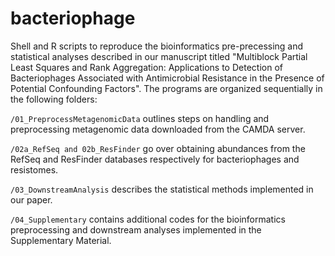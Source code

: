 # bacteriophage
Shell and R scripts to reproduce the bioinformatics pre-precessing and statistical analyses described in our manuscript titled "Multiblock Partial Least Squares and Rank Aggregation: Applications to Detection of Bacteriophages Associated with Antimicrobial Resistance in the Presence of Potential Confounding Factors". The programs are organized sequentially in the following folders:

`/01_PreprocessMetagenomicData` outlines steps on handling and preprocessing metagenomic data downloaded from the CAMDA server.

`/02a_RefSeq and 02b_ResFinder` go over obtaining abundances from the RefSeq and ResFinder databases respectively for bacteriophages and resistomes.

`/03_DownstreamAnalysis` describes the statistical methods implemented in our paper.

`/04_Supplementary` contains additional codes for the bioinformatics preprocessing and downstream analyses implemented in the Supplementary Material.
